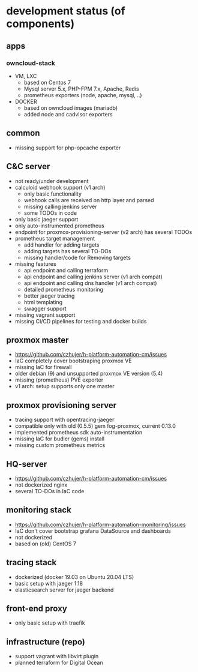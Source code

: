 # development status (of components)
## apps
### owncloud-stack
  - VM, LXC
    - based on Centos 7
    - Mysql server 5.x, PHP-FPM 7.x, Apache, Redis
    - prometheus exporters (node, apache, mysql, ..)
  - DOCKER
    - based on owncloud images (mariadb)
    - added node and cadvisor exporters
    
## common
  - missing support for php-opcache exporter

## C&C server
  - not ready/under development
  - calculoid webhook support (v1 arch)
    - only basic functionality
    - webhook calls are received on http layer and parsed
    - missing calling jenkins server
    - some TODOs in code     
  - only basic jaeger support
  - only auto-instrumented prometheus
  - endpoint for proxmox-provisioning-server (v2 arch) has several TODOs
  - prometheus target management
    - add handler for adding targets
    - adding targets has several TO-DOs
    - missing handler/code for Removing targets
  - missing features
    - api endpoint and calling terraform
    - api endpoint and calling jenkins server (v1 arch compat)
    - api endpoint and calling dns handler (v1 arch compat)
    - detailed prometheus monitoring
    - better jaeger tracing
    - html templating
    - swagger support
  - missing vagrant support
  - missing CI/CD pipelines for testing and docker builds

## proxmox master
  - https://github.com/czhujer/h-platform-automation-cm/issues
  - IaC completely cover bootstraping proxmox VE
  - missing IaC for firewall
  - older debian (9) and unsupported proxmox VE version (5.4) 
  - missing (prometheus) PVE exporter
  - v1 arch: setup supports only one master

## proxmox provisioning server
  - tracing support with opentracing-jaeger
  - compatible only with old (0.5.5) gem fog-proxmox, current 0.13.0
  - implemented prometheus sdk auto-instrumentation
  - missing IaC for budler (gems) install
  - missing custom prometheus metrics

## HQ-server
  - https://github.com/czhujer/h-platform-automation-cm/issues
  - not dockerized nginx
  - several TO-DOs in IaC code

## monitoring stack
  - https://github.com/czhujer/h-platform-automation-monitoring/issues
  - IaC don't cover bootstrap grafana DataSource and dashboards
  - not dockerized
  - based on (old) CentOS 7

## tracing stack
  - dockerized (docker 19.03 on Ubuntu 20.04 LTS)
  - basic setup with jaeger 1.18
  - elasticsearch server for jaeger backend

## front-end proxy
  - only basic setup with traefik

## infrastructure (repo)
  - support vagrant with libvirt plugin
  - planned terraform for Digital Ocean

